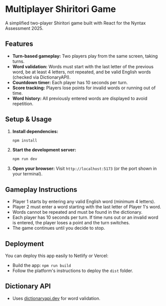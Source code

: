 
# Multiplayer Shiritori Game

A simplified two-player Shiritori game built with React for the Nyntax Assessment 2025.

## Features
- **Turn-based gameplay:** Two players play from the same screen, taking turns.
- **Word validation:** Words must start with the last letter of the previous word, be at least 4 letters, not repeated, and be valid English words (checked via DictionaryAPI).
- **Countdown timer:** Each player has 10 seconds per turn.
- **Score tracking:** Players lose points for invalid words or running out of time.
- **Word history:** All previously entered words are displayed to avoid repetition.

## Setup & Usage
1. **Install dependencies:**
	```bash
	npm install
	```
2. **Start the development server:**
	```bash
	npm run dev
	```
3. **Open your browser:**
	Visit `http://localhost:5173` (or the port shown in your terminal).

## Gameplay Instructions
- Player 1 starts by entering any valid English word (minimum 4 letters).
- Player 2 must enter a word starting with the last letter of Player 1's word.
- Words cannot be repeated and must be found in the dictionary.
- Each player has 10 seconds per turn. If time runs out or an invalid word is entered, the player loses a point and the turn switches.
- The game continues until you decide to stop.

## Deployment
You can deploy this app easily to Netlify or Vercel:
- Build the app: `npm run build`
- Follow the platform's instructions to deploy the `dist` folder.

## Dictionary API
- Uses [dictionaryapi.dev](https://dictionaryapi.dev/) for word validation.
